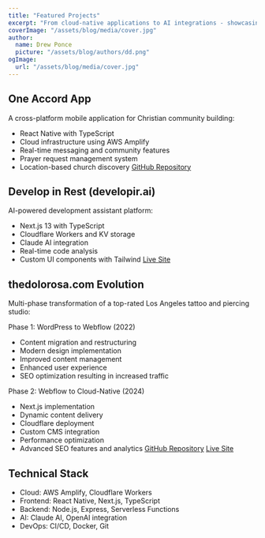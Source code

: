 ```yaml
---
title: "Featured Projects"
excerpt: "From cloud-native applications to AI integrations - showcasing my technical evolution and project contributions"
coverImage: "/assets/blog/media/cover.jpg"
author:
  name: Drew Ponce
  picture: "/assets/blog/authors/dd.png"
ogImage:
  url: "/assets/blog/media/cover.jpg"
---
```


## One Accord App
A cross-platform mobile application for Christian community building:
- React Native with TypeScript
- Cloud infrastructure using AWS Amplify
- Real-time messaging and community features
- Prayer request management system
- Location-based church discovery
[GitHub Repository](https://github.com/Firm-Collective/One-Accord)

## Develop in Rest (developir.ai)
AI-powered development assistant platform:
- Next.js 13 with TypeScript
- Cloudflare Workers and KV storage
- Claude AI integration
- Real-time code analysis
- Custom UI components with Tailwind
[Live Site](https://developir.ai)

## thedolorosa.com Evolution
Multi-phase transformation of a top-rated Los Angeles tattoo and piercing studio:

Phase 1: WordPress to Webflow (2022)
- Content migration and restructuring
- Modern design implementation
- Improved content management
- Enhanced user experience
- SEO optimization resulting in increased traffic

Phase 2: Webflow to Cloud-Native (2024)
- Next.js implementation
- Dynamic content delivery
- Cloudflare deployment
- Custom CMS integration
- Performance optimization
- Advanced SEO features and analytics
[GitHub Repository](https://github.com/drewdevvv/thedolorosa)
[Live Site](https://thedolorosa.com)

## Technical Stack
- Cloud: AWS Amplify, Cloudflare Workers
- Frontend: React Native, Next.js, TypeScript
- Backend: Node.js, Express, Serverless Functions
- AI: Claude AI, OpenAI integration
- DevOps: CI/CD, Docker, Git